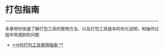 # 打包指南

---

本章带你快速了解打包工具的使用方法、以及打包工具版本的优化说明，和操作过程中常遇到的问题

* [**H5打包工具使用指南 **](/chapter1/article1.md "android打包工具使用指南 ")



